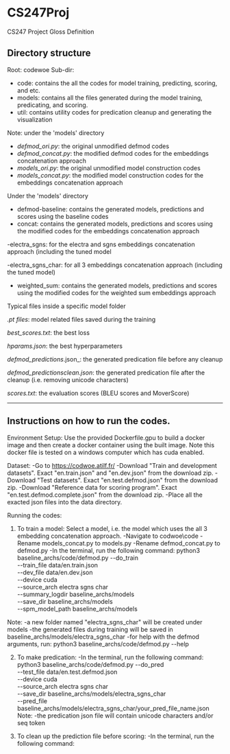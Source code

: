 # CS247Proj
CS247 Project Gloss Definition

## Directory structure

Root: codewoe
Sub-dir: 

*   code: contains the all the codes for model training, predicting, scoring, and etc.
*   models: contains all the files generated during the model training, predicating, and scoring.
*   util: contains utility codes for predication cleanup and generating the visualization

Note: under the 'models' directory
*   _defmod_ori.py_: the original unmodified defmod codes
*   _defmod_concat.py_: the modified defmod codes for the embeddings concatenation approach
*   _models_ori.py_: the original unmodified model construction codes
*   _models_concat.py_: the modified model construction codes for the embeddings concatenation approach

Under the 'models' directory
  
*   defmod-baseline: contains the generated models, predictions and scores using the baseline codes
*   concat: contains the generated models, predictions and scores using the modified codes for the embeddings concatenation approach
  
  -electra_sgns: for the electra and sgns embeddings concatenation approach (including the tuned model
    
  -electra_sgns_char: for all 3 embeddings concatenation approach (including the tuned model)

*   weighted_sum: contains the generated models, predictions and scores using the modified codes for the weighted sum embeddings approach


Typical files inside a specific model folder

  _.pt files_: model related files saved during the training

  _best_scores.txt_: the best loss 

  _hparams.json_: the best hyperparameters

  _defmod_predictions_<name>.json_: the generated predication file before any cleanup

  _defmod_predictions_<name>_clean.json_: the generated predication file after the cleanup (i.e. removing unicode characters)

  _scores.txt_: the evaluation scores (BLEU scores and MoverScore)


------------------------------------------------------------------------------------------------------------------------------------------

## Instructions on how to run the codes.

Environment Setup:
Use the provided Dockerfile.gpu to build a docker image and then create a docker container using the built image. Note this docker file is tested on a windows computer which has cuda enabled. 

Dataset:
-Go to https://codwoe.atilf.fr/ 
-Download "Train and development datasets". Exact "en.train.json" and "en.dev.json" from the download zip. 
-Download "Test datasets". Exact "en.test.defmod.json" from the download zip.
-Download "Reference data for scoring program". Exact "en.test.defmod.complete.json" from the download zip.
-Place all the exacted json files into the data directory.

Running the codes:
1. To train a model:
  Select a model, i.e. the model which uses the all 3 embedding concatenation approach.
  -Navigate to codwoe\code
  -Rename models_concat.py to models.py
  -Rename defmod_concat.py to defmod.py
  -In the terminal, run the following command:
    python3 baseline_archs/code/defmod.py --do_train \
    --train_file data/en.train.json \
    --dev_file data/en.dev.json \
    --device cuda \
    --source_arch electra sgns char\
    --summary_logdir baseline_archs/models \
    --save_dir baseline_archs/models \
    --spm_model_path baseline_archs/models
   
  Note:
  -a new folder named "electra_sgns_char" will be created under models
  -the generated files during training will be saved in baseline_archs/models/electra_sgns_char
  -for help with the defmod arguments, run:
   python3 baseline_archs/code/defmod.py --help
   
2. To make predication:
  -In the terminal, run the following command:
   python3 baseline_archs/code/defmod.py --do_pred \
    --test_file data/en.test.defmod.json \
    --device cuda \
    --source_arch electra sgns char\
    --save_dir baseline_archs/models/electra_sgns_char \
    --pred_file baseline_archs/models/electra_sgns_char/your_pred_file_name.json
   Note:
   -the predication json file will contain unicode characters and/or seq token

3. To clean up the prediction file before scoring:
   -In the terminal, run the following command:

